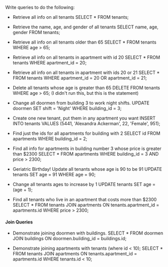 Write queries to do the following:

* Retrieve all info on all tenants
  SELECT * FROM tenants;

* Retrieve the name, age, and gender of all tenants
  SELECT name, age, gender FROM tenants;

* Retrieve all info on all tenants older than 65
  SELECT * FROM tenants WHERE age > 65;

* Retrieve all info on all tenants in apartment with id 20
  SELECT * FROM tenants WHERE apartment_id = 20;

* Retrieve all info on all tenants in apartment with ids 20 or 21
  SELECT * FROM tenants WHERE apartment_id = 20 OR apartment_id = 21;

* Delete all tenants whose age is greater than 65
  DELETE FROM tenants WHERE age > 65; (I didn't run this, but this is the statement)

* Change all doormen from building 3 to work night shifts.
  UPDATE doormen SET shift = 'Night' WHERE building_id = 3;

* Create one new tenant, put them in any apartment you want
  INSERT INTO tenants VALUES (5441, 'Alexandra Ackerman', 22, 'Female', 951);

* Find just the ids for all apartments for building with 2
  SELECT id FROM apartments WHERE building_id = 2;

* Find all info for apartments in building number 3 whose price is greater than $2300
  SELECT * FROM apartments WHERE building_id = 3 AND price > 2300;

* Geriatric Birthday! Update all tenants whose age is 90 to be 91
  UPDATE tenants SET age = 91 WHERE age = 90;

* Change all tenants ages to increase by 1
  UPDATE tenants SET age = (age + 1);

* Find all tenants who live in an apartment that costs more than $2300
  SELECT * FROM tenants JOIN apartments ON tenants.apartment_id = apartments.id WHERE price > 2300;

#### Join Queries

* Demonstrate joining doormen with buildings.
  SELECT * FROM doormen JOIN buildings ON doormen.building_id = buildings.id;

* Demonstrate joining apartments with tenants (where id < 10);
  SELECT * FROM tenants JOIN apartments ON tenants.apartment_id = apartments.id WHERE tenants.id < 10;
